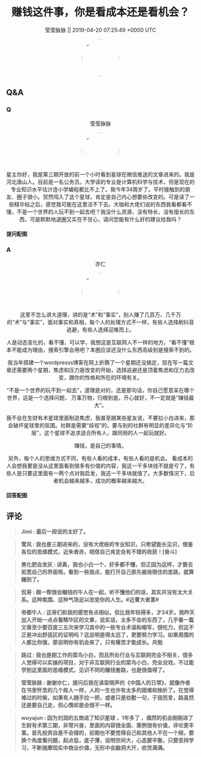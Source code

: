 <h1 align="center">赚钱这件事，你是看成本还是看机会？</h1>




<p align="center">
    <a>莹莹脉脉 || 2019-04-20 07:25:49 &#43;0000 UTC</a>
</p>
<div align="center">
    <img src="https://images.zsxq.com/FkfbUDGFwJwMsTdJokeNu9ZnnAMJ?e=1590940799&amp;token=kIxbL07-8jAj8w1n4s9zv64FuZZNEATmlU_Vm6zD:QRqz_pL0rB7US9rFgED39ECaduY=" width="100" height="100" style="border:1px solid;border-radius:50%; color:#ffffff"/>
</div>




## Q&A

### Q
<div class="question">

<div align="center">
<p align="center">
    <a>莹莹脉脉</a>
</p>
<img src="https://images.zsxq.com/FkfbUDGFwJwMsTdJokeNu9ZnnAMJ?e=1590940799&amp;token=kIxbL07-8jAj8w1n4s9zv64FuZZNEATmlU_Vm6zD:QRqz_pL0rB7US9rFgED39ECaduY=" width="100" height="100" style="border:1px solid;border-radius:50%; color:#ffffff"/>
<br>
星主你好，我是第三期开放的前一个小时看到星球在微信推送的文章进来的。我是河北唐山人。目前是一名公务员。大学读的专业是计算机科学与技术，但是现在的专业知识水平估计连小学编程都比不上了。我今年34周岁了。平时接触到的朋友、圈子很小。贸然闯入了这个星球，肯定是自己内心想要些改变的。可是读了一些精华帖之后，感觉我可能在这里活不下去。大咖和大佬们说的东西我看都看不懂，不是一个世界的人玩不到一起去吧？我没什么资源，没有特长，没有擅长的东西，可是默默地退圈又实在不甘心，请问您能有什么好的建议给我吗？
</div>

#### 提问配图

<div class="image" align="center">

</div>
</div>

### A

<div class="answer">
<div align="center">
<p align="center">
    <a>亦仁</a>
</p>
<img src="https://images.zsxq.com/Fn3NQqCN8nuGF86yZPXSbEsl0mb3?e=1590940799&amp;token=kIxbL07-8jAj8w1n4s9zv64FuZZNEATmlU_Vm6zD:pfbNc8W3hS0oYG_hyXXh_rHMHuc=" width="100" height="100" style="border:1px solid;border-radius:50%; color:#ffffff"/>
<br>
这里不怎么讲大道理，讲的是“术”和“事实”，别人赚了几百万、几千万的“术”与“事实”，面对事实和真相，每个人的处理方式不一样，有些人选择刷抖音逃避，有些人选择迎难而上。

人是动态变化的，看不懂，可以学，我想这是互联网人不一样的地方。“看不懂”根本不能成为理由，搜索引擎会用吧？本圈应该还没什么东西高级到是搜索不到的。

我当年搭建一个wordpresss博客在网上折腾了一个星期还没搞定，现在写一篇文章还需要两个星期，焦虑和压力是改变的开始，选择逃避还是顶着焦虑和压力去改变，跟你的性格和所在的环境有关。

“不是一个世界的玩不到一起去”，道理是对的，还是那句话，你自己愿意呆在哪个世界，这是一个选择问题， 万事万物，归根到底，开心就好，不一定就是“赚钱最大”。

我不会在生财有术星球里面制造焦虑，我甚至跟某些星友说，不要拉小白进来，那会破坏星球里的氛围。社群是需要“歧视”的，要与别的社群有明显的差异化与“阶层”，这个星球不追求适合所有人，跟同频的人一起玩就好。 

赚钱，是自己的事情。

另外，每个人的思维方式不同，有些人看的成本，有些人看的是机会。 看成本的人会想我要是没从这里面看到很多有价值的内容，我这一千多块钱不就是亏了，有些人是只要这里面有一两个点对我启发，我这一千多块就值了。大多数情况下，后者机会越来越多，成功的概率越来越大。
</div>


#### 回答配图

<div class="image" align="center">

</div>
</div>


## 评论

<div align="left">
<div>

<blockquote >
<span> <strong>Jimi : 最后一段说的太好了。 </strong></span>
</blockquote>

<blockquote >
<span> <strong>雪风 : 我也是三期进来的，没有大佬些的专业知识，只希望能长见识，借鉴各位的思维模式，近朱者赤，相信自己肯定会有不错的收获！[奋斗] </strong></span>
</blockquote>

<blockquote >
<span> <strong>黑化肥会发灰 : 讲真，我也小白一个，好多都不懂，但正因为这样，才要去拓宽自己的界面呀。看到一些观点，能打开自己原先被局限住的思路，就算赚到了。 </strong></span>
</blockquote>

<blockquote >
<span> <strong>侃哥 : 跟一帮很会赚钱的牛人在一起，听不懂他们的话，其实并没有太大关系。这种氛围、这种气场足以改变你的人生。#近曹大者富# </strong></span>
</blockquote>

<blockquote >
<span> <strong>帝都牛人 : 这哥们和我的感觉有点相似，但比我年轻得多，才34岁。我昨天加入开始一点点看精华区的文章，说实话，太多不会的东西了，几乎看一篇文章至少要百度三五次来学习其中的一些专业术语和缩写，很吃力，但这不正是冲出舒适区的证明吗？这说明差得太远了，更要努力学习。如果周围的人都比你强，那说明你有机会来了，只有痛苦才能成长。共勉 </strong></span>
</blockquote>

<blockquote >
<span> <strong>路过 : 我也是刚工作的菜鸟小白，而且所处行业与互联网完全不相关，很多人觉得可以实操的项目，对于非互联网行业的菜鸟小白，完全没戏，不过能学到这里面的思维模式，见识不同的赚钱套路，也是很值得了。 </strong></span>
</blockquote>

<blockquote >
<span> <strong>莹莹脉脉 : 谢谢亦仁，提问后我在读梁晓声的《中国人的日常》，就像作者在书里怀念的几个故人一样，人的一生也许有太多的困难和挫折了。在觉得难过的时候，如果有人随手拉一把，或者只是劝慰一句，于我而言，路虽然还是要自己走，但心情却是会很不一样。 </strong></span>
</blockquote>

<blockquote >
<span> <strong>wuyajun : 因为刘润的五商进了知识星球 ，1年多了 ，偶然的机会刚刚进了生财有术第三期，非常兴奋，里面的内容很全面、案例很有价值，评论更丰富。首先投资自是不会错的，前期也不要觉得自己和其他人不在一个频，要换个角度看问题，起点低，底子薄，说明空间大，心态要平衡，只要坚持学习，不断揣摩现实中商业价值，无形中会脑洞大开，收货满满。 </strong></span>
</blockquote>

</div>
</div>